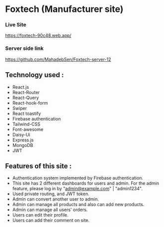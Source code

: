 # Foxtech (Manufacturer site)

### Live Site

https://foxtech-90c48.web.app/

### Server side link

https://github.com/MahadebSen/Foxtech-server-12

## Technology used :

- React.js
- React-Router
- React-Query
- React-hook-form
- Swiper
- React toastify
- Firebase authentication
- Tailwind-CSS
- Font-awesome
- Daisy-Ui
- Express.js
- MongoDB
- JWT

## Features of this site :

- Authentication system implemented by Firebase authentication.
- This site has 2 different dashboards for users and admin. For the admin feature, please log in by "admin@example.com" | "admin1234".
- Used private routing, and JWT token.
- Admin can convert another user to admin.
- Admin can manage all products and also can add new products.
- Admin can manage all users' orders.
- Users can edit their profile.
- Users can add their comment on site.
